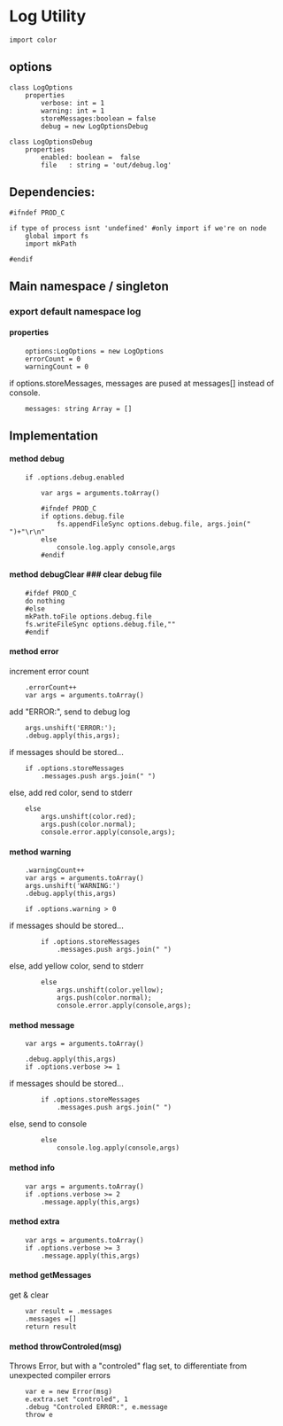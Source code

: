 Log Utility
============

    import color

options
-------

    class LogOptions
        properties
            verbose: int = 1
            warning: int = 1
            storeMessages:boolean = false
            debug = new LogOptionsDebug

    class LogOptionsDebug
        properties
            enabled: boolean =  false
            file   : string = 'out/debug.log'


Dependencies:
-------------

    #ifndef PROD_C

    if type of process isnt 'undefined' #only import if we're on node
        global import fs
        import mkPath 

    #endif


## Main namespace / singleton

### export default namespace log

#### properties 

        options:LogOptions = new LogOptions
        errorCount = 0
        warningCount = 0

if options.storeMessages, messages are pused at messages[]
instead of console.

        messages: string Array = []

Implementation
---------------

#### method debug

        if .options.debug.enabled

            var args = arguments.toArray()

            #ifndef PROD_C
            if options.debug.file
                fs.appendFileSync options.debug.file, args.join(" ")+"\r\n"
            else
                console.log.apply console,args
            #endif

#### method debugClear ### clear debug file

        #ifdef PROD_C
        do nothing
        #else
        mkPath.toFile options.debug.file
        fs.writeFileSync options.debug.file,""
        #endif


#### method error
    
increment error count 

        .errorCount++
        var args = arguments.toArray()

add "ERROR:", send to debug log

        args.unshift('ERROR:');
        .debug.apply(this,args);

if messages should be stored...

        if .options.storeMessages
            .messages.push args.join(" ")

else, add red color, send to stderr

        else
            args.unshift(color.red);
            args.push(color.normal);
            console.error.apply(console,args);


#### method warning

        .warningCount++
        var args = arguments.toArray()
        args.unshift('WARNING:')
        .debug.apply(this,args)
        
        if .options.warning > 0

if messages should be stored...

            if .options.storeMessages
                .messages.push args.join(" ")

else, add yellow color, send to stderr

            else
                args.unshift(color.yellow);
                args.push(color.normal);
                console.error.apply(console,args);
        
#### method message

        var args = arguments.toArray()

        .debug.apply(this,args)
        if .options.verbose >= 1

if messages should be stored...

            if .options.storeMessages
                .messages.push args.join(" ")

else, send to console

            else 
                console.log.apply(console,args)


#### method info

        var args = arguments.toArray()
        if .options.verbose >= 2
            .message.apply(this,args)

#### method extra

        var args = arguments.toArray()
        if .options.verbose >= 3
            .message.apply(this,args)


#### method getMessages
get & clear

        var result = .messages
        .messages =[]
        return result


#### method throwControled(msg)
Throws Error, but with a "controled" flag set, 
to differentiate from unexpected compiler errors

        var e = new Error(msg)
        e.extra.set "controled", 1
        .debug "Controled ERROR:", e.message
        throw e

